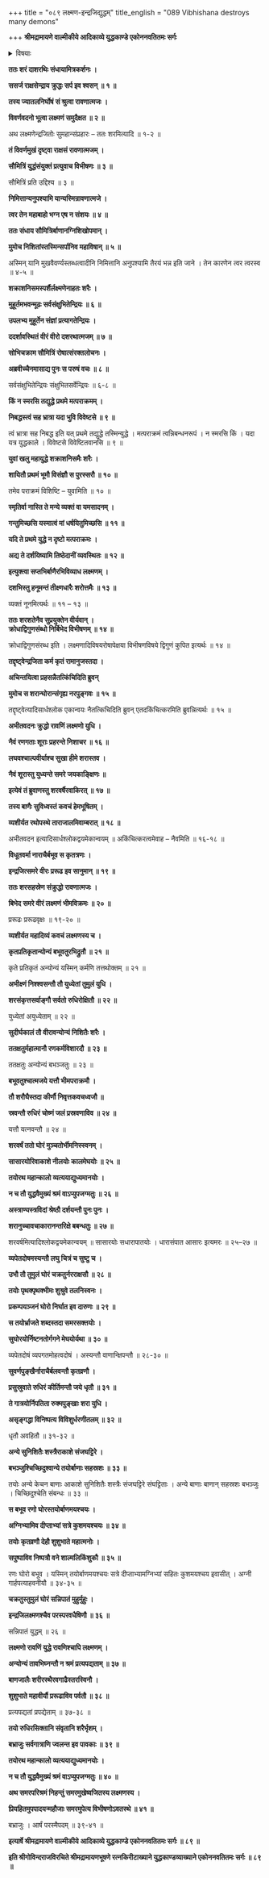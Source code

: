 +++
title = "०८९ लक्ष्मण-इन्द्रजिद्युद्धम्"
title_english = "089 Vibhishana destroys many demons"

+++
**श्रीमद्रामायणे वाल्मीकीये आदिकाव्ये युद्धकाण्डे एकोननवतितमः सर्गः**


<details><summary>विषयाः</summary>

लक्ष्मणेन्द्रजितोर्महायुद्धम् ॥ १ ॥

</details>




**ततः शरं दाशरथिः संधायामित्रकर्शनः ।**

**ससर्ज राक्षसेन्द्राय क्रुद्धः सर्प इव श्वसन् ॥ १ ॥**

**तस्य ज्यातलनिर्घोषं सं श्रुत्वा रावणात्मजः ।**

**विवर्णवदनो भूत्वा लक्ष्मणं समुदैक्षत ॥ २ ॥**

अथ लक्ष्मणेन्द्रजितोः सुमहान्संप्रहारः – ततः शरमित्यादि ॥ १-२ ॥



**तं विवर्णमुखं दृष्ट्वा राक्षसं रावणात्मजम् ।**

**सौमित्रिं युद्धंसंयुक्तं प्रत्युवाच विभीषणः ॥ ३ ॥**

सौमित्रिं प्रति उद्दिश्य ॥ ३ ॥



**निमित्तान्यनुपश्यामि यान्यस्मिन्रावणात्मजे ।**

**त्वर तेन महाबाहो भग्न एष न संशयः ॥ ४ ॥**

**ततः संधाय सौमित्रिर्बाणानग्निशिखोपमान् ।**

**मुमोच निशितांस्तस्मिन्सर्पानिव महाविषान् ॥ ५ ॥**

अस्मिन् यानि मुखवैवर्ण्यस्तब्धत्वादीनि निमित्तानि अनुपश्यामि तैरयं भन्न इति जाने । तेन कारणेन त्वर त्वरस्व ॥ ४-५ ॥



**शक्राशनिसमस्पर्शैर्लक्ष्मणेनाहतः शरैः ।**

**मुहूर्तमभवन्मूढः सर्वसंक्षुभितेन्द्रियः ॥ ६ ॥**

**उपलभ्य मुहूर्तेन संज्ञां प्रत्यागतेन्द्रियः ।**

**ददर्शावस्थितं वीरं वीरो दशरथात्मजम् ॥ ७ ॥**

**सोभिचक्राम सौमित्रिं रोषात्संरक्तलोचनः ।**

**अब्रवीच्चैनमासाद्य पुनः स परुषं वचः ॥ ८ ॥**

सर्वसंक्षुभितेन्द्रियः संक्षुभितसर्वेन्द्रियः ॥ ६-८ ॥



**किं न स्मरसि तद्युद्धे प्रथमे मत्पराक्रमम् ।**

**निबद्धस्त्वं सह भ्रात्रा यदा भुवि विवेष्टसे ॥ ९ ॥**

त्वं भ्रात्रा सह निबद्ध इति यत् प्रथमे तद्युद्धे तस्मिन्युद्धे । मत्पराक्रमं त्वन्निबन्धनरूपं । न स्मरसि किं । यदा यत्र युद्धकाले । विवेष्टसे विवेष्टितवानसि ॥ ९ ॥



**युवां खलु महायुद्धे शक्राशनिसमैः शरैः ।**

**शायितौ प्रथमं भूमौ विसंज्ञौ स पुरस्सरौ ॥ १० ॥**

तमेव पराक्रमं विशिष्टि – युवामिति ॥ १० ॥



**स्मृतिर्वा नास्ति ते मन्ये व्यक्तं वा यमसादनम् ।**

**गन्तुमिच्छसि यस्मात्वं मां धर्षयितुमिच्छसि ॥ ११ ॥**

**यदि ते प्रथमे युद्धे न दृष्टो मत्पराक्रमः ।**

**अद्य ते दर्शयिष्यामि तिष्ठेदानीं व्यवस्थितः ॥ १२ ॥**

**इत्युक्त्वा सप्तभिर्बाणैरभिविव्याध लक्ष्मणम् ।**

**दशभिस्तु हनूमन्तं तीक्ष्णधारैः शरोत्तमैः ॥ १३ ॥**

व्यक्तं नूनमित्यर्थः ॥ ११ – १३ ॥



**ततः शरशतेनैव सुप्रयुक्तेन वीर्यवान् ।  
क्रोधाद्विगुणसंब्धो निर्बिभेद विभीषणम् ॥ १४ ॥**

क्रोधाद्विगुणसंरब्ध इति । लक्ष्मणादिविषयरोषापेक्षया विभीषणविषये द्विगुणं कुपित इत्यर्थः ॥ १४ ॥



**तद्दृष्ट्वेन्द्रजिता कर्म कृतं रामानुजस्तदा ।**

**अचिन्तयित्वा प्रहसन्नैतत्किंचिदिति ब्रुवन्**

**मुमोच स शरान्घोरान्संगृह्य नरपुङ्गवः ॥ १५ ॥**

तद्दृष्ट्वेत्यादिसार्धश्लोक एकान्वयः नैतत्किचिदिति ब्रुवन् एतदकिंचित्करमिति ब्रुवन्नित्यर्थः ॥ १५ ॥



**अभीतवदनः क्रुद्धो रावणिं लक्ष्मणो युधि ।**

**नैवं रणगताः शूराः प्रहरन्ते निशाचर ॥ १६ ॥**

**लघवश्चाल्पवीर्याश्च सुखा हीमे शरास्तव ।**

**नैवं शूरास्तु युध्यन्ते समरे जयकाङ्क्षिणः ॥**

**इत्येवं तं ब्रुवाणस्तु शरवर्षैरवाकिरत् ॥ १७ ॥**

**तस्य बाणैः सुविध्वस्तं कवचं हेमभूषितम् ।**

**व्यशीर्यत रथोपस्थे ताराजालमिवाम्बरात् ॥ १८ ॥**

अभीतवदन इत्यादिसार्धश्लोकद्वयमेकान्वयम् ॥ अकिंचित्करत्वमेवाह – नैवमिति ॥ १६-१८ ॥



**विधूतवर्मा नाराचैर्बभूव स कृतत्रणः ।**

**इन्द्रजित्समरे वीरः प्ररूढ इव सानुमान् ॥ १९ ॥**

**ततः शरसहस्रेण संक्रुद्धो रावणात्मजः ।**

**बिभेद समरे वीरं लक्ष्मणं भीमविक्रमः ॥ २० ॥**

प्ररूढः प्ररूढवृक्षः ॥ १९-२० ॥



**व्यशीर्यत महादिव्यं कवचं लक्ष्मणस्य च ।**

**कृतप्रतिकृतान्योन्यं बभूवतुरभिद्रुतौ ॥ २१ ॥**

कृते प्रतिकृतं अन्योन्यं यस्मिन् कर्मणि तत्तथोक्तम् ॥ २१ ॥



**अभीक्ष्णं निश्श्वसन्तौ तौ युध्येतां तुमुलं युधि ।**

**शरसंकृत्तसर्वाङ्गौ सर्वतो रुधिरोक्षितौ ॥ २२ ॥**

युध्येतां अयुध्येताम् ॥ २२ ॥



**सुदीर्घकालं तौ वीरावन्योन्यं निशितैः शरैः ।**

**ततक्षतुर्महात्मानौ रणकर्मविशारदौ ॥ २३ ॥**

ततक्षतुः अन्योन्यं बभञ्जतुः ॥ २३ ॥



**बभूवतुश्चात्मजये यत्तौ भीमपराक्रमौ ।**

**तौ शरौघैस्तदा कीर्णौ निवृत्तकवचध्वजौ ॥**

**स्रवन्तौ रुधिरं चोष्णं जलं प्रस्रवणाविव ॥ २४ ॥**

यत्तौ यत्नवन्तौ ॥ २४ ॥



**शरवर्षं ततो घोरं मुञ्चतोर्भीमनिस्स्वनम् ।**

**सासारयोरिवाकाशे नीलयोः कालमेघयोः ॥ २५ ॥**

**तयोरथ महान्कालो व्यत्ययाद्युध्यमानयोः ।**

**न च तौ युद्धवैमुख्यं श्रमं वाऽप्युपजग्मतुः ॥ २६ ॥**

**अस्त्राण्यस्त्रविदां श्रेष्ठौ दर्शयन्तौ पुनः पुनः ।**

**शरानुच्चावचाकारानन्तरिक्षे बबन्धतुः ॥ २७ ॥**

शरवर्षमित्यादिश्लोकद्वयमेकान्वयम् ॥ सासारयोः सधारापातयोः । धारासंपात आसारः इत्यमरः ॥ २५–२७ ॥



**व्यपेतदोषमस्यन्तौ लघु चित्रं च सुष्टु च ।**

**उभौ तौ तुमुलं घोरं चक्रतुर्नरराक्षसौ ॥ २८ ॥**

**तयोः पृथक्पृथक्भीमः शुश्रुवे तलनिस्वनः ।**

**प्रकम्पयञ्जनं घोरो निर्घात इव दारुणः ॥ २९ ॥**

**स तयोर्भ्राजते शब्दस्तदा समरसक्तयोः ।**

**सुघोरयोर्निष्टनतोर्गगने मेघयोर्यथा ॥ ३० ॥**

व्यपेतदोषं व्यपगतमोहत्वदोषं । अस्यन्तौ वाणान्क्षिपन्तौ ॥ २८-३० ॥



**सुवर्णपुङ्खैर्नाराचैर्बलवन्तौ कृतव्रणौ ।**

**प्रसुस्रुवाते रुधिरं कीर्तिमन्तौ जये धृतौ ॥ ३१ ॥**

**ते गात्रयोर्निपतिता रुक्मपुङ्खाः शरा युधि ।**

**असृङ्गद्धा विनिष्पत्य विविशुर्धरणीतलम् ॥ ३२ ॥**

धृतौ अवहितौ ॥ ३१-३२ ॥



**अन्ये सुनिशितैः शस्त्रैराकाशे संजघट्टिरे ।**

**बभञ्जुश्चिच्छिदुश्वान्ये तयोर्बाणाः सहस्रशः ॥ ३३ ॥**

तयोः अन्ये केचन बाणाः आकाशे सुनिशितैः शस्त्रैः संजघट्टिरे संघट्टिताः । अन्ये बाणाः बाणान् सहस्रशः बभञ्जुः । चिच्छिदुश्चेति संबन्धः ॥ ३३ ॥



**स बभूव रणो घोरस्तयोर्बाणमयश्चयः ।**

**अग्निभ्यामिव दीप्ताभ्यां सत्रे कुशमयश्चयः ॥ ३४ ॥**

**तयोः कृतव्रणौ देहौ शुशुभाते महात्मनोः ।**

**सपुष्पाविव निष्पत्रौ वने शाल्मलिकिंशुकौ ॥ ३५ ॥**

रणः घोरो बभूव । यस्मिन् तयोर्बाणमयश्चयः सत्रे दीप्ताभ्यामग्निभ्यां सहितः कुशमयश्चय इवासीत् । अग्नी गार्हपत्याहवनीयौ ॥ ३४-३५ ॥



**चक्रतुस्तुमुलं घोरं सन्निपातं मुहुर्मुहुः ।**

**इन्द्रजिलक्ष्मणश्चैव परस्परवधैषिणौ ॥ ३६ ॥**

सन्निपातं युद्धम् ॥ २६ ॥



**लक्ष्मणो रावणिं युद्धे रावणिश्चापि लक्ष्मणम् ।**

**अन्योन्यं तावभिघ्नन्तौ न श्रमं प्रत्यपद्यताम् ॥ ३७ ॥**

**बाणजालैः शरीरस्थैरवगाढैस्तरस्विनौ ।**

**शुशुभाते महावीर्यौ प्ररूढाविव पर्वतौ ॥ ३८ ॥**

प्रत्यपद्यतां प्रपद्येताम् ॥ ३७-३८ ॥



**तयो रुधिरसिक्तानि संवृतानि शरैर्भृशम् ।**

**बभ्राजुः सर्वगात्राणि ज्वलन्त इव पावकाः ॥ ३९ ॥**

**तयोरथ महान्कालो व्यत्ययाद्युध्यमानयोः ।**

**न च तौ युद्धवैमुख्यं श्रमं वाऽप्युपजग्मतुः ॥ ४० ॥**

**अथ समरपरिश्रमं निहन्तुं समरमुखेष्वजितस्य लक्ष्मणस्य ।**

**प्रियहितमुपपादयन्महौजाः समरमुपेत्य विभीषणोऽवतस्थे ॥ ४१ ॥**

बभ्राजुः । आर्षं परस्मैपदम् ॥ ३९-४१ ॥



**इत्यार्षे श्रीमद्रामायणे वाल्मीकीये आदिकाव्ये युद्धकाण्डे एकोननवतितमः सर्गः ॥ ८९ ॥**

**इति श्रीगोविन्दराजविरचिते श्रीमद्रामायणभूषणे रत्नकिरीटाख्याने युद्धकाण्डव्याख्याने एकोननवतितमः सर्गः ॥ ८९ ॥**
